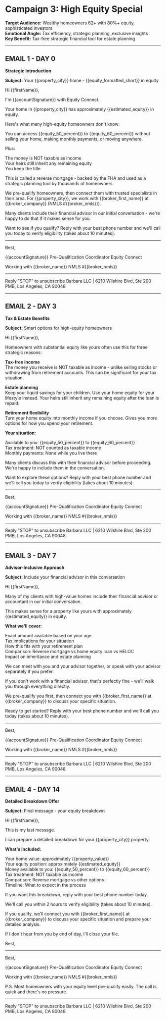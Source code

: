 # Campaign 3: High Equity Special

**Target Audience:** Wealthy homeowners 62+ with 80%+ equity, sophisticated investors  
**Emotional Angle:** Tax efficiency, strategic planning, exclusive insights  
**Key Benefit:** Tax-free strategic financial tool for estate planning

---

## EMAIL 1 - DAY 0
**Strategic Introduction**

**Subject:** Your {{property_city}} home - {{equity_formatted_short}} in equity

Hi {{firstName}},

I'm {{accountSignature}} with Equity Connect.

Your home in {{property_city}} has approximately {{estimated_equity}} in equity.

Here's what many high-equity homeowners don't know:

You can access {{equity_50_percent}} to {{equity_60_percent}} without selling your home, making monthly payments, or moving anywhere.

Plus:

The money is NOT taxable as income  
Your heirs still inherit any remaining equity  
You keep the title

This is called a reverse mortgage - backed by the FHA and used as a strategic planning tool by thousands of homeowners.

We pre-qualify homeowners, then connect them with trusted specialists in their area. For {{property_city}}, we work with {{broker_first_name}} at {{broker_company}} (NMLS #{{broker_nmls}}).

Many clients include their financial advisor in our initial conversation - we're happy to do that if it makes sense for you.

Want to see if you qualify? Reply with your best phone number and we'll call you today to verify eligibility (takes about 10 minutes).

---
Best,

{{accountSignature}}
Pre-Qualification Coordinator
Equity Connect

Working with {{broker_name}}
NMLS #{{broker_nmls}}

---
Reply "STOP" to unsubscribe
Barbara LLC | 6210 Wilshire Blvd, Ste 200 PMB, Los Angeles, CA 90048

---

## EMAIL 2 - DAY 3
**Tax & Estate Benefits**

**Subject:** Smart options for high-equity homeowners

Hi {{firstName}},

Homeowners with substantial equity like yours often use this for three strategic reasons:

**Tax-free income**  
The money you receive is NOT taxable as income - unlike selling stocks or withdrawing from retirement accounts. This can be significant for your tax situation.

**Estate planning**  
Keep your liquid savings for your children. Use your home equity for your lifestyle instead. Your heirs still inherit any remaining equity after the loan is repaid.

**Retirement flexibility**  
Turn your home equity into monthly income if you choose. Gives you more options for how you spend your retirement.

**Your situation:**

Available to you: {{equity_50_percent}} to {{equity_60_percent}}  
Tax treatment: NOT counted as taxable income  
Monthly payments: None while you live there

Many clients discuss this with their financial advisor before proceeding. We're happy to include them in the conversation.

Want to explore these options? Reply with your best phone number and we'll call you today to verify eligibility (takes about 10 minutes).

---
Best,

{{accountSignature}}
Pre-Qualification Coordinator
Equity Connect

Working with {{broker_name}}
NMLS #{{broker_nmls}}

---
Reply "STOP" to unsubscribe
Barbara LLC | 6210 Wilshire Blvd, Ste 200 PMB, Los Angeles, CA 90048

---

## EMAIL 3 - DAY 7
**Advisor-Inclusive Approach**

**Subject:** Include your financial advisor in this conversation

Hi {{firstName}},

Many of my clients with high-value homes include their financial advisor or accountant in our initial conversation.

This makes sense for a property like yours with approximately {{estimated_equity}} in equity.

**What we'll cover:**

Exact amount available based on your age  
Tax implications for your situation  
How this fits with your retirement plan  
Comparison: Reverse mortgage vs home equity loan vs HELOC  
Impact on inheritance and estate planning

We can meet with you and your advisor together, or speak with your advisor separately if you prefer.

If you don't work with a financial advisor, that's perfectly fine - we'll walk you through everything directly.

We pre-qualify you first, then connect you with {{broker_first_name}} at {{broker_company}} to discuss your specific situation.

Ready to get started? Reply with your best phone number and we'll call you today (takes about 10 minutes).

---
Best,

{{accountSignature}}
Pre-Qualification Coordinator
Equity Connect

Working with {{broker_name}}
NMLS #{{broker_nmls}}

---
Reply "STOP" to unsubscribe
Barbara LLC | 6210 Wilshire Blvd, Ste 200 PMB, Los Angeles, CA 90048

---

## EMAIL 4 - DAY 14
**Detailed Breakdown Offer**

**Subject:** Final message - your equity breakdown

Hi {{firstName}},

This is my last message.

I can prepare a detailed breakdown for your {{property_city}} property:

**What's included:**

Your home value: approximately {{property_value}}  
Your equity position: approximately {{estimated_equity}}  
Money available to you: {{equity_50_percent}} to {{equity_60_percent}}  
Tax treatment: NOT taxable as income  
Comparison: Reverse mortgage vs other options  
Timeline: What to expect in the process

If you want this breakdown, reply with your best phone number today.

We'll call you within 2 hours to verify eligibility (takes about 10 minutes).

If you qualify, we'll connect you with {{broker_first_name}} at {{broker_company}} to discuss your specific situation and prepare your detailed analysis.

If I don't hear from you by end of day, I'll close your file.

Best,

---
Best,

{{accountSignature}}
Pre-Qualification Coordinator
Equity Connect

Working with {{broker_name}}
NMLS #{{broker_nmls}}

P.S. Most homeowners with your equity level pre-qualify easily. The call is quick and there's no pressure.

---
Reply "STOP" to unsubscribe
Barbara LLC | 6210 Wilshire Blvd, Ste 200 PMB, Los Angeles, CA 90048




